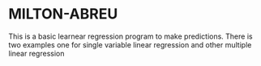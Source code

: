 # MILTON-ABREU
This is a basic learnear regression program to make predictions.
There is two examples one for single variable linear regression and other multiple linear regression
